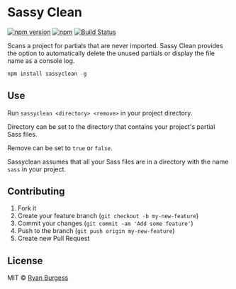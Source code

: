 # Sassy Clean

[![npm version](https://badge.fury.io/js/sassyclean.svg)](http://badge.fury.io/js/sassyclean) [![npm](https://img.shields.io/npm/dm/sassyclean.svg)](https://github.com/ryanburgess/sassyclean) [![Build Status](https://travis-ci.org/ryanburgess/sassyclean.svg?branch=master)](https://travis-ci.org/ryanburgess/sassyclean)

Scans a project for partials that are never imported. Sassy Clean provides the option to automatically delete the unused partials or display the file name as a console log.

```js
npm install sassyclean -g
```
## Use
Run ```sassyclean <directory> <remove>``` in your project directory.

Directory can be set to the directory that contains your project's partial Sass files.

Remove can be set to `true` or `false`.

Sassyclean assumes that all your Sass files are in a directory with the name `sass` in your project.

## Contributing
1. Fork it
2. Create your feature branch (`git checkout -b my-new-feature`)
3. Commit your changes (`git commit -am 'Add some feature'`)
4. Push to the branch (`git push origin my-new-feature`)
5. Create new Pull Request

## License
MIT © [Ryan Burgess](http://github.com/ryanburgess)